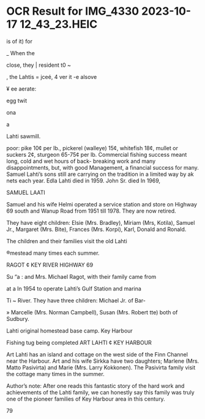 # OCR Result for IMG_4330 2023-10-17 12_43_23.HEIC

is of it) for

_ When the

close, they |
resident t0 ~

, the Lahtis
= jceé, 4 ver it
-e alsove

¥
ee aerate:

egg twit

ona

a

Lahti sawmill.

poor: pike 10¢ per Ib., pickerel (walleye) 15¢, whitefish 18¢,
mullet or suckers 2¢, sturgeon 65-75¢ per Ib. Commercial
fishing success meant long, cold and wet hours of back-
breaking work and many disappointments, but, with good
Management, a financial success for many. Samuel Lahti’s
sons still are carrying on the tradition in a limited way by
ak nets each year. Edla Lahti died in 1959. John Sr. died
In 1969,

SAMUEL LAATI

Samuel and his wife Helmi operated a service station and
store on Highway 69 south and Wanup Road from 1951 till
1978. They are now retired.

They have eight children: Elsie (Mrs. Bradley), Miriam
(Mrs, Kotila), Samuel Jr., Margaret (Mrs. Bite), Frances
(Mrs. Korpi), Karl, Donald and Ronald.

The children and their families visit the old Lahti

®mestead many times each summer.

RAGOT ¢ KEY RIVER HIGHWAY 69

Su “a : and Mrs. Michael Ragot, with their family came from

at a In 1954 to operate Lahti’s Gulf Station and marina

Ti ~ River. They have three children: Michael Jr. of Bar-

» Marcelle (Mrs. Norman Campbell), Susan (Mrs. Robert
tte) both of Sudbury.

Lahti original
homestead base camp.
Key Harbour

Fishing tug being completed
ART LAHTI ¢ KEY HARBOUR

Art Lahti has an island and cottage on the west side of
the Finn Channel near the Harbour. Art and his wife Sirkka
have two daughters; Marlene (Mrs. Matto Pasivirta) and
Marie (Mrs. Larry Kokkonen). The Pasivirta family visit
the cottage many times in the summer.

Author’s note: After one reads this fantastic story of the
hard work and achievements of the Lahti family, we can
honestly say this family was truly one of the pioneer families
of Key Harbour area in this century.

79

